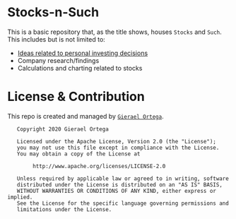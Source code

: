 # Stocks-n-Such
This is a basic repository that, as the title shows, houses `Stocks` and `Such`. This includes but is not limited to:
- [Ideas related to personal investing decisions](Ideas)
- Company research/findings
- Calculations and charting related to stocks

# License & Contribution

This repo is created and managed by [`Gierael Ortega`][LinkedIn].

```
   Copyright 2020 Gierael Ortega

   Licensed under the Apache License, Version 2.0 (the "License");
   you may not use this file except in compliance with the License.
   You may obtain a copy of the License at

        http://www.apache.org/licenses/LICENSE-2.0

   Unless required by applicable law or agreed to in writing, software
   distributed under the License is distributed on an "AS IS" BASIS,
   WITHOUT WARRANTIES OR CONDITIONS OF ANY KIND, either express or implied.
   See the License for the specific language governing permissions and
   limitations under the License.
```

[LinkedIn]: https://linkedin.com/in/gieraelortega/
[MailTo]: mailto:gieraelortega.business@gmail.com
